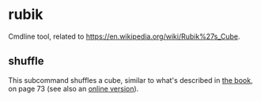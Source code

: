 # rubik

Cmdline tool, related to <https://en.wikipedia.org/wiki/Rubik%27s_Cube>.

## shuffle

This subcommand shuffles a cube, similar to what's described in [the
book](https://bookline.hu/product/home.action?_v=Rubik_Erno_A_buvos_kocka&type=20&id=147099), on
page 73 (see also an [online
version](https://www.worldcubeassociation.org/regulations/history/files/scrambles/scramble_cube.htm?size=3&num=1&len=24&col=yobwrg&subbutton=Scramble%21)).
